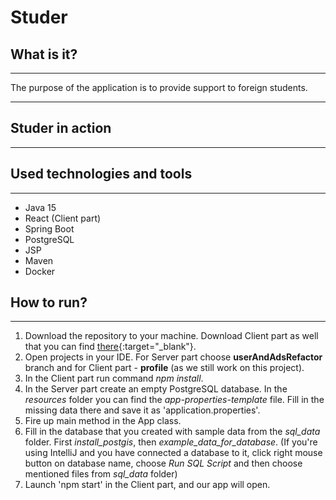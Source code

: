 # Studer

## What is it?
***
The purpose of the application is to provide support to foreign students.
****

## Studer in action
***

## Used technologies and tools
***
* Java 15
* React (Client part)
* Spring Boot
* PostgreSQL
* JSP
* Maven
* Docker

## How to run?
***
1. Download the repository to your machine. Download Client part as well that you can find 
   [there](https://github.com/emiliaszymanska/studerAppClient){:target="_blank"}.
2. Open projects in your IDE. For Server part choose **userAndAdsRefactor** branch and for Client part - **profile** 
   (as we still work on this project).
3. In the Client part run command *npm install*.
4. In the Server part create an empty PostgreSQL database. In the *resources* folder you can find 
   the *app-properties-template* file. Fill in the missing data there and save it as 'application.properties'.
5. Fire up main method in the App class.
6. Fill in the database that you created with sample data from the *sql_data* folder. First *install_postgis*, then 
   *example_data_for_database*. (If you're using IntelliJ and you have connected a database to it, click right mouse
   button on database name, choose *Run SQL Script* and then choose mentioned files  from *sql_data* folder)
7. Launch 'npm start' in the Client part, and our app will open.
